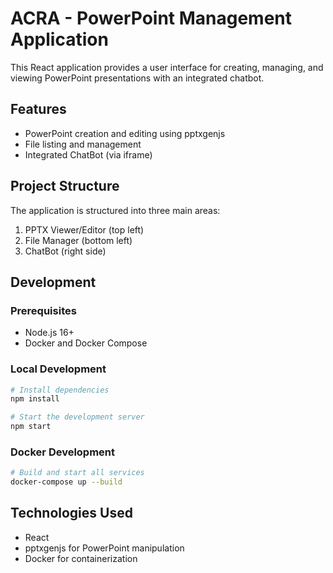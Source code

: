 # ACRA - PowerPoint Management Application

This React application provides a user interface for creating, managing, and viewing PowerPoint presentations with an integrated chatbot.

## Features

- PowerPoint creation and editing using pptxgenjs
- File listing and management 
- Integrated ChatBot (via iframe)

## Project Structure

The application is structured into three main areas:
1. PPTX Viewer/Editor (top left)
2. File Manager (bottom left)
3. ChatBot (right side)

## Development

### Prerequisites

- Node.js 16+
- Docker and Docker Compose

### Local Development

```bash
# Install dependencies
npm install

# Start the development server
npm start
```

### Docker Development

```bash
# Build and start all services
docker-compose up --build
```

## Technologies Used

- React
- pptxgenjs for PowerPoint manipulation
- Docker for containerization 